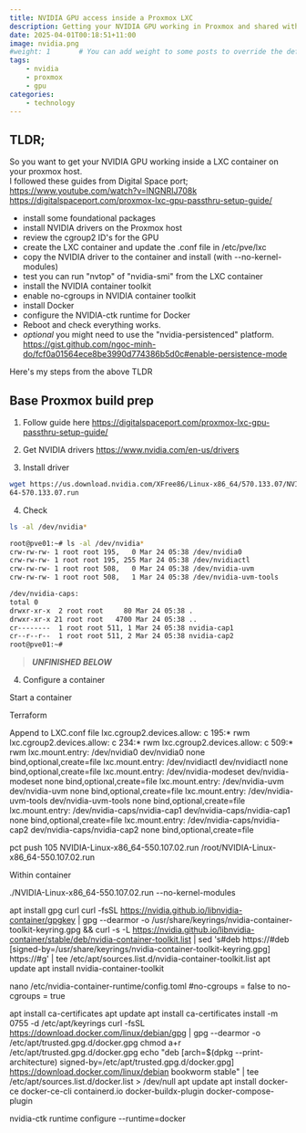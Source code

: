 ```yaml
---
title: NVIDIA GPU access inside a Proxmox LXC
description: Getting your NVIDIA GPU working in Proxmox and shared within an LXC.
date: 2025-04-01T00:18:51+11:00
image: nvidia.png
#weight: 1       # You can add weight to some posts to override the default sorting (date descending)
tags: 
    - nvidia
    - proxmox
    - gpu
categories:
    - technology
---
```


## TLDR; 
So you want to get your NVIDIA GPU working inside a LXC container on your proxmox host. <br>
I followed these guides from Digital Space port;<br>
https://www.youtube.com/watch?v=lNGNRIJ708k<br>
https://digitalspaceport.com/proxmox-lxc-gpu-passthru-setup-guide/ 

- install some foundational packages
- install NVIDIA drivers on the Proxmox host
- review the cgroup2 ID's for the GPU
- create the LXC container and update the <lxcid>.conf file in /etc/pve/lxc
- copy the NVIDIA driver to the container and install (with --no-kernel-modules)
- test you can run "nvtop" of "nvidia-smi" from the LXC container
- install the NVIDIA container toolkit
- enable no-cgroups in NVIDIA container toolkit 
- install Docker
- configure the NVIDIA-ctk runtime for Docker
- Reboot and check everything works. 
- *optional* you might need to use the "nvidia-persistenced" platform.  <br>https://gist.github.com/ngoc-minh-do/fcf0a01564ece8be3990d774386b5d0c#enable-persistence-mode


Here's my steps from the above TLDR

## Base Proxmox build prep

1) Follow guide here https://digitalspaceport.com/proxmox-lxc-gpu-passthru-setup-guide/

2) Get NVIDIA drivers https://www.nvidia.com/en-us/drivers

3) Install driver
```bash
wget https://us.download.nvidia.com/XFree86/Linux-x86_64/570.133.07/NVIDIA-Linux-x86_
64-570.133.07.run
```
4) Check 

```bash
ls -al /dev/nvidia*
```

```bash
root@pve01:~# ls -al /dev/nvidia*
crw-rw-rw- 1 root root 195,   0 Mar 24 05:38 /dev/nvidia0
crw-rw-rw- 1 root root 195, 255 Mar 24 05:38 /dev/nvidiactl
crw-rw-rw- 1 root root 508,   0 Mar 24 05:38 /dev/nvidia-uvm
crw-rw-rw- 1 root root 508,   1 Mar 24 05:38 /dev/nvidia-uvm-tools

/dev/nvidia-caps:
total 0
drwxr-xr-x  2 root root     80 Mar 24 05:38 .
drwxr-xr-x 21 root root   4700 Mar 24 05:38 ..
cr--------  1 root root 511, 1 Mar 24 05:38 nvidia-cap1
cr--r--r--  1 root root 511, 2 Mar 24 05:38 nvidia-cap2
root@pve01:~# 
```

> ***UNFINISHED BELOW***<br>

4) Configure a container

Start a container 

Terraform

Append to LXC.conf file
lxc.cgroup2.devices.allow: c 195:* rwm
lxc.cgroup2.devices.allow: c 234:* rwm
lxc.cgroup2.devices.allow: c 509:* rwm
lxc.mount.entry: /dev/nvidia0 dev/nvidia0 none bind,optional,create=file
lxc.mount.entry: /dev/nvidiactl dev/nvidiactl none bind,optional,create=file
lxc.mount.entry: /dev/nvidia-modeset dev/nvidia-modeset none bind,optional,create=file
lxc.mount.entry: /dev/nvidia-uvm dev/nvidia-uvm none bind,optional,create=file
lxc.mount.entry: /dev/nvidia-uvm-tools dev/nvidia-uvm-tools none bind,optional,create=file
lxc.mount.entry: /dev/nvidia-caps/nvidia-cap1 dev/nvidia-caps/nvidia-cap1 none bind,optional,create=file
lxc.mount.entry: /dev/nvidia-caps/nvidia-cap2 dev/nvidia-caps/nvidia-cap2 none bind,optional,create=file


pct push 105 NVIDIA-Linux-x86_64-550.107.02.run /root/NVIDIA-Linux-x86_64-550.107.02.run

Within container 

./NVIDIA-Linux-x86_64-550.107.02.run --no-kernel-modules



apt install gpg curl
curl -fsSL https://nvidia.github.io/libnvidia-container/gpgkey | gpg --dearmor -o /usr/share/keyrings/nvidia-container-toolkit-keyring.gpg && curl -s -L https://nvidia.github.io/libnvidia-container/stable/deb/nvidia-container-toolkit.list | sed 's#deb https://#deb [signed-by=/usr/share/keyrings/nvidia-container-toolkit-keyring.gpg] https://#g' | tee /etc/apt/sources.list.d/nvidia-container-toolkit.list
apt update
apt install nvidia-container-toolkit



nano /etc/nvidia-container-runtime/config.toml
#no-cgroups = false
to
no-cgroups = true





apt install ca-certificates
apt update
apt install ca-certificates
install -m 0755 -d /etc/apt/keyrings
curl -fsSL https://download.docker.com/linux/debian/gpg | gpg --dearmor -o /etc/apt/trusted.gpg.d/docker.gpg
chmod a+r /etc/apt/trusted.gpg.d/docker.gpg
echo "deb [arch=$(dpkg --print-architecture) signed-by=/etc/apt/trusted.gpg.d/docker.gpg] https://download.docker.com/linux/debian bookworm stable" | tee /etc/apt/sources.list.d/docker.list > /dev/null
apt update
apt install docker-ce docker-ce-cli containerd.io docker-buildx-plugin docker-compose-plugin



nvidia-ctk runtime configure --runtime=docker

